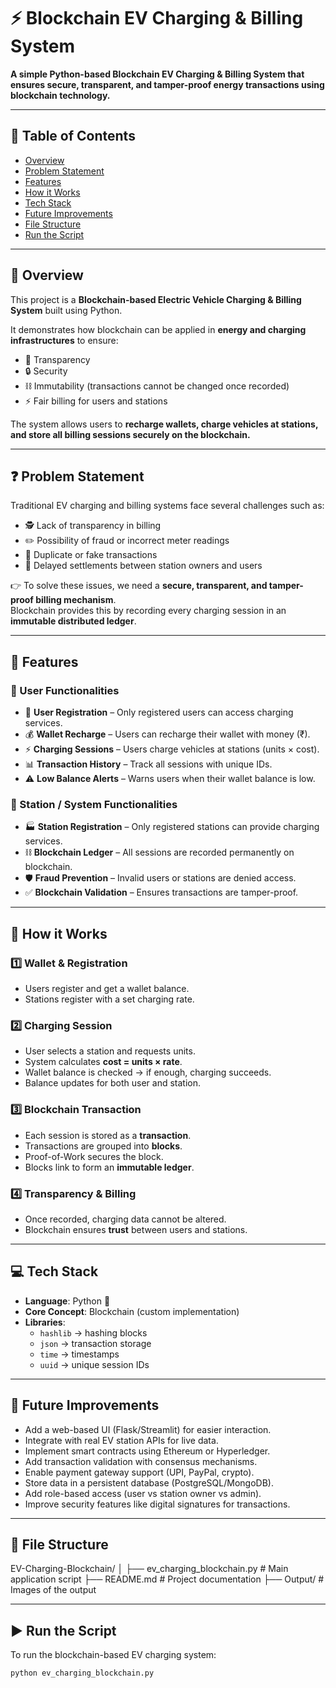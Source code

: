 # ⚡ Blockchain EV Charging & Billing System  

**A simple Python-based Blockchain EV Charging & Billing System that ensures secure, transparent, and tamper-proof energy transactions using blockchain technology.**

---

## 📌 Table of Contents  
- [Overview](#-overview)  
- [Problem Statement](#-problem-statement)  
- [Features](#-features)  
- [How it Works](#-how-it-works)    
- [Tech Stack](#-tech-stack)  
- [Future Improvements](#-future-improvements)  
- [File Structure](#-file-structure)  
- [Run the Script](#-run-the-script)  

---

## 📌 Overview  
This project is a **Blockchain-based Electric Vehicle Charging & Billing System** built using Python.  

It demonstrates how blockchain can be applied in **energy and charging infrastructures** to ensure:  
- 🔎 Transparency  
- 🔒 Security  
- ⛓️ Immutability (transactions cannot be changed once recorded)  
- ⚡ Fair billing for users and stations  

The system allows users to **recharge wallets, charge vehicles at stations, and store all billing sessions securely on the blockchain.**

---

## ❓ Problem Statement  
Traditional EV charging and billing systems face several challenges such as:  

- 🕵️ Lack of transparency in billing  
- ✏️ Possibility of fraud or incorrect meter readings  
- 🔁 Duplicate or fake transactions  
- 🐌 Delayed settlements between station owners and users  

👉 To solve these issues, we need a **secure, transparent, and tamper-proof billing mechanism**.  
Blockchain provides this by recording every charging session in an **immutable distributed ledger**.  

---

## 🚀 Features  

### 🔹 User Functionalities  
- 👤 **User Registration** – Only registered users can access charging services.  
- 💰 **Wallet Recharge** – Users can recharge their wallet with money (₹).  
- ⚡ **Charging Sessions** – Users charge vehicles at stations (units × cost).  
- 📊 **Transaction History** – Track all sessions with unique IDs.  
- ⚠️ **Low Balance Alerts** – Warns users when their wallet balance is low.  

### 🔹 Station / System Functionalities  
- 🏭 **Station Registration** – Only registered stations can provide charging services.  
- ⛓️ **Blockchain Ledger** – All sessions are recorded permanently on blockchain.  
- 🛡️ **Fraud Prevention** – Invalid users or stations are denied access.  
- ✅ **Blockchain Validation** – Ensures transactions are tamper-proof.  

---

## 🔎 How it Works  

### 1️⃣ Wallet & Registration  
- Users register and get a wallet balance.  
- Stations register with a set charging rate.  

### 2️⃣ Charging Session  
- User selects a station and requests units.  
- System calculates **cost = units × rate**.  
- Wallet balance is checked → if enough, charging succeeds.  
- Balance updates for both user and station.  

### 3️⃣ Blockchain Transaction  
- Each session is stored as a **transaction**.  
- Transactions are grouped into **blocks**.  
- Proof-of-Work secures the block.  
- Blocks link to form an **immutable ledger**.  

### 4️⃣ Transparency & Billing  
- Once recorded, charging data cannot be altered.  
- Blockchain ensures **trust** between users and stations.  

---

## 💻 Tech Stack  

- **Language**: Python 🐍  
- **Core Concept**: Blockchain (custom implementation)  
- **Libraries**:  
  - `hashlib` → hashing blocks  
  - `json` → transaction storage  
  - `time` → timestamps  
  - `uuid` → unique session IDs  

---

## 🔮 Future Improvements  

- Add a web-based UI (Flask/Streamlit) for easier interaction.  
- Integrate with real EV station APIs for live data.  
- Implement smart contracts using Ethereum or Hyperledger.  
- Add transaction validation with consensus mechanisms.  
- Enable payment gateway support (UPI, PayPal, crypto).  
- Store data in a persistent database (PostgreSQL/MongoDB).  
- Add role-based access (user vs station owner vs admin).  
- Improve security features like digital signatures for transactions.  

---

## 📂 File Structure  

EV-Charging-Blockchain/
│
├── ev_charging_blockchain.py # Main application script
├── README.md # Project documentation
├── Output/ # Images of the output


---

## ▶️ Run the Script  
To run the blockchain-based EV charging system:  

```bash
python ev_charging_blockchain.py
